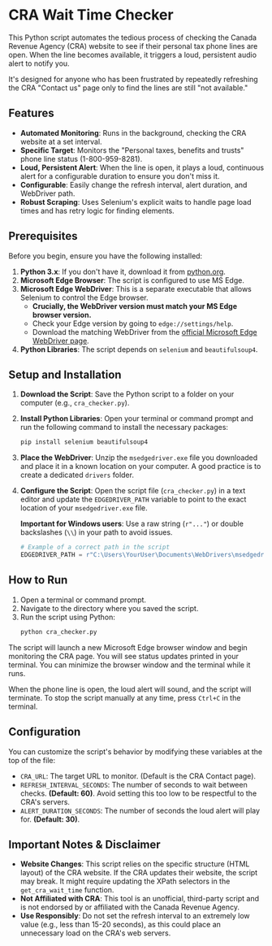 # CRA Wait Time Checker

This Python script automates the tedious process of checking the Canada Revenue Agency (CRA) website to see if their personal tax phone lines are open. When the line becomes available, it triggers a loud, persistent audio alert to notify you.

It's designed for anyone who has been frustrated by repeatedly refreshing the CRA "Contact us" page only to find the lines are still "not available."

## Features

-   **Automated Monitoring**: Runs in the background, checking the CRA website at a set interval.
-   **Specific Target**: Monitors the "Personal taxes, benefits and trusts" phone line status (1-800-959-8281).
-   **Loud, Persistent Alert**: When the line is open, it plays a loud, continuous alert for a configurable duration to ensure you don't miss it.
-   **Configurable**: Easily change the refresh interval, alert duration, and WebDriver path.
-   **Robust Scraping**: Uses Selenium's explicit waits to handle page load times and has retry logic for finding elements.

## Prerequisites

Before you begin, ensure you have the following installed:

1.  **Python 3.x**: If you don't have it, download it from [python.org](https://www.python.org/downloads/).
2.  **Microsoft Edge Browser**: The script is configured to use MS Edge.
3.  **Microsoft Edge WebDriver**: This is a separate executable that allows Selenium to control the Edge browser.
    -   **Crucially, the WebDriver version must match your MS Edge browser version.**
    -   Check your Edge version by going to `edge://settings/help`.
    -   Download the matching WebDriver from the [official Microsoft Edge WebDriver page](https://developer.microsoft.com/en-us/microsoft-edge/tools/webdriver/).
4.  **Python Libraries**: The script depends on `selenium` and `beautifulsoup4`.

## Setup and Installation

1.  **Download the Script**: Save the Python script to a folder on your computer (e.g., `cra_checker.py`).

2.  **Install Python Libraries**: Open your terminal or command prompt and run the following command to install the necessary packages:
    ```sh
    pip install selenium beautifulsoup4
    ```

3.  **Place the WebDriver**: Unzip the `msedgedriver.exe` file you downloaded and place it in a known location on your computer. A good practice is to create a dedicated `drivers` folder.

4.  **Configure the Script**: Open the script file (`cra_checker.py`) in a text editor and update the `EDGEDRIVER_PATH` variable to point to the exact location of your `msedgedriver.exe` file.

    **Important for Windows users**: Use a raw string (`r"..."`) or double backslashes (`\\`) in your path to avoid issues.

    ```python
    # Example of a correct path in the script
    EDGEDRIVER_PATH = r"C:\Users\YourUser\Documents\WebDrivers\msedgedriver.exe"
    ```

## How to Run

1.  Open a terminal or command prompt.
2.  Navigate to the directory where you saved the script.
3.  Run the script using Python:
    ```sh
    python cra_checker.py
    ```

The script will launch a new Microsoft Edge browser window and begin monitoring the CRA page. You will see status updates printed in your terminal. You can minimize the browser window and the terminal while it runs.

When the phone line is open, the loud alert will sound, and the script will terminate. To stop the script manually at any time, press `Ctrl+C` in the terminal.

## Configuration

You can customize the script's behavior by modifying these variables at the top of the file:

-   `CRA_URL`: The target URL to monitor. (Default is the CRA Contact page).
-   `REFRESH_INTERVAL_SECONDS`: The number of seconds to wait between checks. **(Default: 60)**. Avoid setting this too low to be respectful to the CRA's servers.
-   `ALERT_DURATION_SECONDS`: The number of seconds the loud alert will play for. **(Default: 30)**.

## Important Notes & Disclaimer

-   **Website Changes**: This script relies on the specific structure (HTML layout) of the CRA website. If the CRA updates their website, the script may break. It might require updating the XPath selectors in the `get_cra_wait_time` function.
-   **Not Affiliated with CRA**: This tool is an unofficial, third-party script and is not endorsed by or affiliated with the Canada Revenue Agency.
-   **Use Responsibly**: Do not set the refresh interval to an extremely low value (e.g., less than 15-20 seconds), as this could place an unnecessary load on the CRA's web servers.
